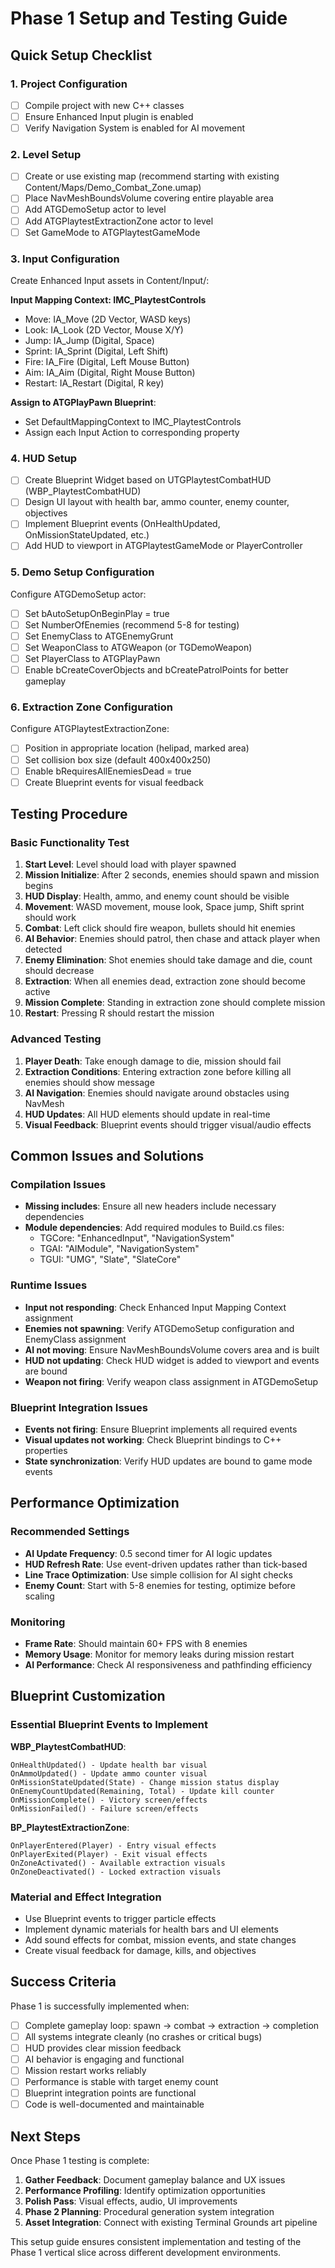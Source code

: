 # Phase 1 Setup and Testing Guide

## Quick Setup Checklist

### 1. Project Configuration
- [ ] Compile project with new C++ classes
- [ ] Ensure Enhanced Input plugin is enabled
- [ ] Verify Navigation System is enabled for AI movement

### 2. Level Setup
- [ ] Create or use existing map (recommend starting with existing Content/Maps/Demo_Combat_Zone.umap)
- [ ] Place NavMeshBoundsVolume covering entire playable area
- [ ] Add ATGDemoSetup actor to level
- [ ] Add ATGPlaytestExtractionZone actor to level
- [ ] Set GameMode to ATGPlaytestGameMode

### 3. Input Configuration
Create Enhanced Input assets in Content/Input/:

**Input Mapping Context: IMC_PlaytestControls**
- Move: IA_Move (2D Vector, WASD keys)
- Look: IA_Look (2D Vector, Mouse X/Y) 
- Jump: IA_Jump (Digital, Space)
- Sprint: IA_Sprint (Digital, Left Shift)
- Fire: IA_Fire (Digital, Left Mouse Button)
- Aim: IA_Aim (Digital, Right Mouse Button)
- Restart: IA_Restart (Digital, R key)

**Assign to ATGPlayPawn Blueprint**:
- Set DefaultMappingContext to IMC_PlaytestControls
- Assign each Input Action to corresponding property

### 4. HUD Setup
- [ ] Create Blueprint Widget based on UTGPlaytestCombatHUD (WBP_PlaytestCombatHUD)
- [ ] Design UI layout with health bar, ammo counter, enemy counter, objectives
- [ ] Implement Blueprint events (OnHealthUpdated, OnMissionStateUpdated, etc.)
- [ ] Add HUD to viewport in ATGPlaytestGameMode or PlayerController

### 5. Demo Setup Configuration
Configure ATGDemoSetup actor:
- [ ] Set bAutoSetupOnBeginPlay = true
- [ ] Set NumberOfEnemies (recommend 5-8 for testing)
- [ ] Set EnemyClass to ATGEnemyGrunt
- [ ] Set WeaponClass to ATGWeapon (or TGDemoWeapon)
- [ ] Set PlayerClass to ATGPlayPawn
- [ ] Enable bCreateCoverObjects and bCreatePatrolPoints for better gameplay

### 6. Extraction Zone Configuration
Configure ATGPlaytestExtractionZone:
- [ ] Position in appropriate location (helipad, marked area)
- [ ] Set collision box size (default 400x400x250)
- [ ] Enable bRequiresAllEnemiesDead = true
- [ ] Create Blueprint events for visual feedback

## Testing Procedure

### Basic Functionality Test
1. **Start Level**: Level should load with player spawned
2. **Mission Initialize**: After 2 seconds, enemies should spawn and mission begins
3. **HUD Display**: Health, ammo, and enemy count should be visible
4. **Movement**: WASD movement, mouse look, Space jump, Shift sprint should work
5. **Combat**: Left click should fire weapon, bullets should hit enemies
6. **AI Behavior**: Enemies should patrol, then chase and attack player when detected
7. **Enemy Elimination**: Shot enemies should take damage and die, count should decrease
8. **Extraction**: When all enemies dead, extraction zone should become active
9. **Mission Complete**: Standing in extraction zone should complete mission
10. **Restart**: Pressing R should restart the mission

### Advanced Testing
1. **Player Death**: Take enough damage to die, mission should fail
2. **Extraction Conditions**: Entering extraction zone before killing all enemies should show message
3. **AI Navigation**: Enemies should navigate around obstacles using NavMesh
4. **HUD Updates**: All HUD elements should update in real-time
5. **Visual Feedback**: Blueprint events should trigger visual/audio effects

## Common Issues and Solutions

### Compilation Issues
- **Missing includes**: Ensure all new headers include necessary dependencies
- **Module dependencies**: Add required modules to Build.cs files:
  - TGCore: "EnhancedInput", "NavigationSystem"
  - TGAI: "AIModule", "NavigationSystem"
  - TGUI: "UMG", "Slate", "SlateCore"

### Runtime Issues
- **Input not responding**: Check Enhanced Input Mapping Context assignment
- **Enemies not spawning**: Verify ATGDemoSetup configuration and EnemyClass assignment
- **AI not moving**: Ensure NavMeshBoundsVolume covers area and is built
- **HUD not updating**: Check HUD widget is added to viewport and events are bound
- **Weapon not firing**: Verify weapon class assignment in ATGDemoSetup

### Blueprint Integration Issues
- **Events not firing**: Ensure Blueprint implements all required events
- **Visual updates not working**: Check Blueprint bindings to C++ properties
- **State synchronization**: Verify HUD updates are bound to game mode events

## Performance Optimization

### Recommended Settings
- **AI Update Frequency**: 0.5 second timer for AI logic updates
- **HUD Refresh Rate**: Use event-driven updates rather than tick-based
- **Line Trace Optimization**: Use simple collision for AI sight checks
- **Enemy Count**: Start with 5-8 enemies for testing, optimize before scaling

### Monitoring
- **Frame Rate**: Should maintain 60+ FPS with 8 enemies
- **Memory Usage**: Monitor for memory leaks during mission restart
- **AI Performance**: Check AI responsiveness and pathfinding efficiency

## Blueprint Customization

### Essential Blueprint Events to Implement

**WBP_PlaytestCombatHUD**:
```
OnHealthUpdated() - Update health bar visual
OnAmmoUpdated() - Update ammo counter visual  
OnMissionStateUpdated(State) - Change mission status display
OnEnemyCountUpdated(Remaining, Total) - Update kill counter
OnMissionComplete() - Victory screen/effects
OnMissionFailed() - Failure screen/effects
```

**BP_PlaytestExtractionZone**:
```
OnPlayerEntered(Player) - Entry visual effects
OnPlayerExited(Player) - Exit visual effects
OnZoneActivated() - Available extraction visuals
OnZoneDeactivated() - Locked extraction visuals
```

### Material and Effect Integration
- Use Blueprint events to trigger particle effects
- Implement dynamic materials for health bars and UI elements
- Add sound effects for combat, mission events, and state changes
- Create visual feedback for damage, kills, and objectives

## Success Criteria

Phase 1 is successfully implemented when:

- [ ] Complete gameplay loop: spawn → combat → extraction → completion
- [ ] All systems integrate cleanly (no crashes or critical bugs)
- [ ] HUD provides clear mission feedback
- [ ] AI behavior is engaging and functional
- [ ] Mission restart works reliably
- [ ] Performance is stable with target enemy count
- [ ] Blueprint integration points are functional
- [ ] Code is well-documented and maintainable

## Next Steps

Once Phase 1 testing is complete:

1. **Gather Feedback**: Document gameplay balance and UX issues
2. **Performance Profiling**: Identify optimization opportunities  
3. **Polish Pass**: Visual effects, audio, UI improvements
4. **Phase 2 Planning**: Procedural generation system integration
5. **Asset Integration**: Connect with existing Terminal Grounds art pipeline

This setup guide ensures consistent implementation and testing of the Phase 1 vertical slice across different development environments.